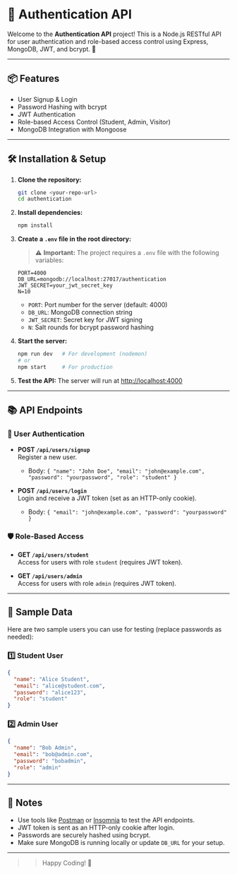 # 🔐 Authentication API

Welcome to the **Authentication API** project! This is a Node.js RESTful API for user authentication and role-based access control using Express, MongoDB, JWT, and bcrypt. 🚀

---

## 📦 Features
- User Signup & Login
- Password Hashing with bcrypt
- JWT Authentication
- Role-based Access Control (Student, Admin, Visitor)
- MongoDB Integration with Mongoose

---

## 🛠️ Installation & Setup

1. **Clone the repository:**
   ```bash
   git clone <your-repo-url>
   cd authentication
   ```

2. **Install dependencies:**
   ```bash
   npm install
   ```

3. **Create a `.env` file in the root directory:**
   > ⚠️ **Important:** The project requires a `.env` file with the following variables:
   ```env
   PORT=4000
   DB_URL=mongodb://localhost:27017/authentication
   JWT_SECRET=your_jwt_secret_key
   N=10
   ```
   - `PORT`: Port number for the server (default: 4000)
   - `DB_URL`: MongoDB connection string
   - `JWT_SECRET`: Secret key for JWT signing
   - `N`: Salt rounds for bcrypt password hashing

4. **Start the server:**
   ```bash
   npm run dev   # For development (nodemon)
   # or
   npm start     # For production
   ```

5. **Test the API:**
   The server will run at [http://localhost:4000](http://localhost:4000)

---

## 📚 API Endpoints

### 👤 User Authentication

- **POST `/api/users/signup`**  
  Register a new user.
  - Body: `{ "name": "John Doe", "email": "john@example.com", "password": "yourpassword", "role": "student" }`

- **POST `/api/users/login`**  
  Login and receive a JWT token (set as an HTTP-only cookie).
  - Body: `{ "email": "john@example.com", "password": "yourpassword" }`

### 🛡️ Role-Based Access

- **GET `/api/users/student`**  
  Access for users with role `student` (requires JWT token).

- **GET `/api/users/admin`**  
  Access for users with role `admin` (requires JWT token).

---

## 🧪 Sample Data

Here are two sample users you can use for testing (replace passwords as needed):

### 1️⃣ Student User
```json
{
  "name": "Alice Student",
  "email": "alice@student.com",
  "password": "alice123",
  "role": "student"
}
```

### 2️⃣ Admin User
```json
{
  "name": "Bob Admin",
  "email": "bob@admin.com",
  "password": "bobadmin",
  "role": "admin"
}
```

---

## 📝 Notes
- Use tools like [Postman](https://www.postman.com/) or [Insomnia](https://insomnia.rest/) to test the API endpoints.
- JWT token is sent as an HTTP-only cookie after login.
- Passwords are securely hashed using bcrypt.
- Make sure MongoDB is running locally or update `DB_URL` for your setup.



---

  >> Happy Coding! 🎉 